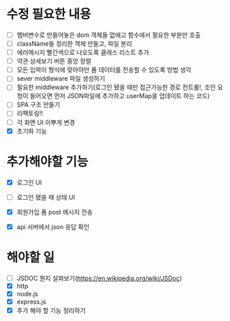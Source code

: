 # 수정 필요한 내용
- [ ] 멤버변수로 만들어놓은 dom 객체들 없애고 함수에서 필요한 부분만 호출
- [ ] className들 정리한 객체 만들고, 파일 분리
- [ ] 에러메시지 빨간색으로 나오도록 클래스 리스트 추가
- [ ] 약관 상세보기 버튼 중앙 정렬
- [ ] 모든 입력이 형식에 맞아야만 폼 데이터를 전송할 수 있도록 방법 생각
- [ ] sever middleware 파일 생성하기
- [ ] 필요한 middleware 추가하기(로그인 됐을 때만 접근가능한 경로 컨트롤!, 조인 요청이 들어오면 먼저 JSON파일에 추가하고 userMap을 업데이트 하는 코드)
- [ ] SPA 구조 만들기
- [ ] 리팩토링!!
- [ ] 각 화면 UI 이뿌게 변경
- [x] 초기화 기능

# 추가해야할 기능
- [x] 로그인 UI
- [ ] 로그인 됐을 때 상태 UI
- [x] 회원가입 폼 post 메시지 전송
- [x] api 서버에서 json 응답 확인


# 해야할 일
- [ ] JSDOC 뭔지 살펴보기(https://en.wikipedia.org/wiki/JSDoc)
- [x] http
- [x] node.js
- [x] express.js
- [x] 추가 해야 할 기능 정리하기